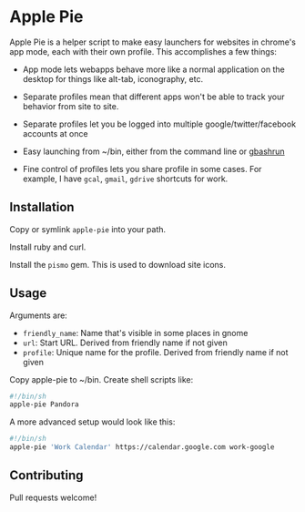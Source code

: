 Apple Pie
=========

Apple Pie is a helper script to make easy launchers for websites in chrome's
app mode, each with their own profile.  This accomplishes a few things:

* App mode lets webapps behave more like a normal application on the desktop
  for things like alt-tab, iconography, etc.

* Separate profiles mean that different apps won't be able to track your
  behavior from site to site.

* Separate profiles let you be logged into multiple google/twitter/facebook
  accounts at once

* Easy launching from ~/bin, either from the command line or [gbashrun](https://github.com/jewel/gbashrun)

* Fine control of profiles lets you share profile in some cases.  For example,
  I have `gcal`, `gmail`, `gdrive` shortcuts for work.


Installation
------------

Copy or symlink `apple-pie` into your path.

Install ruby and curl.

Install the `pismo` gem.  This is used to download site icons.


Usage
-----

Arguments are:

* `friendly_name`: Name that's visible in some places in gnome
* `url`: Start URL.  Derived from friendly name if not given
* `profile`: Unique name for the profile.  Derived from friendly name if not
  given


Copy apple-pie to ~/bin.  Create shell scripts like:

```sh
#!/bin/sh
apple-pie Pandora
```

A more advanced setup would look like this:

```sh
#!/bin/sh
apple-pie 'Work Calendar' https://calendar.google.com work-google
```

Contributing
------------

Pull requests welcome!
